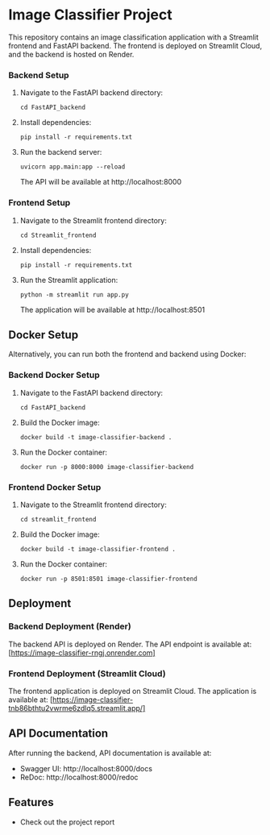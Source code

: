 # Image Classifier Project

This repository contains an image classification application with a Streamlit frontend and FastAPI backend. The frontend is deployed on Streamlit Cloud, and the backend is hosted on Render.

### Backend Setup

1. Navigate to the FastAPI backend directory:
   ```
   cd FastAPI_backend
   ```

2. Install dependencies:
   ```
   pip install -r requirements.txt
   ```

3. Run the backend server:
   ```
   uvicorn app.main:app --reload
   ```
   The API will be available at http://localhost:8000

### Frontend Setup

1. Navigate to the Streamlit frontend directory:
   ```
   cd Streamlit_frontend
   ```

2. Install dependencies:
   ```
   pip install -r requirements.txt
   ```

3. Run the Streamlit application:
   ```
   python -m streamlit run app.py
   ```
   The application will be available at http://localhost:8501

## Docker Setup

Alternatively, you can run both the frontend and backend using Docker:

### Backend Docker Setup

1. Navigate to the FastAPI backend directory:
   ```
   cd FastAPI_backend
   ```

2. Build the Docker image:
   ```
   docker build -t image-classifier-backend .
   ```

3. Run the Docker container:
   ```
   docker run -p 8000:8000 image-classifier-backend
   ```

### Frontend Docker Setup

1. Navigate to the Streamlit frontend directory:
   ```
   cd streamlit_frontend
   ```

2. Build the Docker image:
   ```
   docker build -t image-classifier-frontend .
   ```

3. Run the Docker container:
   ```
   docker run -p 8501:8501 image-classifier-frontend
   ```

## Deployment

### Backend Deployment (Render)

The backend API is deployed on Render. The API endpoint is available at:
[https://image-classifier-rngj.onrender.com]

### Frontend Deployment (Streamlit Cloud)

The frontend application is deployed on Streamlit Cloud. The application is available at:
[https://image-classifier-tnb86bthtu2vwrme6zdlq5.streamlit.app/]

## API Documentation

After running the backend, API documentation is available at:
- Swagger UI: http://localhost:8000/docs
- ReDoc: http://localhost:8000/redoc

## Features

- Check out the project report
